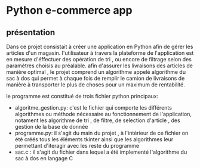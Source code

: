 <h1>Python e-commerce app</h1>

<h2>présentation</h2>

Dans ce projet consistait à  créer une application en Python afin de gérer les articles d'un magasin. l'utilisateur à travers la plateforme de l'application est en mesure d'éffectuer des opération de tri , ou encore de filtrage
selon des paramètres choisis au préalable. afin d'assurer les livraisons des articles de manière optimal , le projet comprend un algorithme appelé algorithme du sac à dos qui permet à chaque fois de remplir le camion de livraisons 
de manière à transporter le plus de choses pour un maximum de rentabilité.


le programme est constitué de trois fichier python principaux:

<ul>
  <li> algoritme_gestion.py: c'est le fichier qui comporte les différents algorithmes ou méthode nécessaire au fonctionnement de l'application, notament les algorithme de tri , de filtre, de selection d'article , des gestion de la base de donnée</li>
  <li>programme.py: il s'agit du main du projet , à l'intérieur de ce fichier on été créés tous les éléments tkinter ainsi que les algorithmes leur permettant d'iteragir avec les reste du programme </li>
  <li> sac.c : il s'agit du fichier dans lequel a été implementé l'algorithme du sac à  dos en langage C </li>
</ul>
